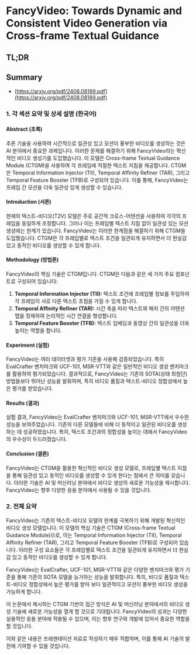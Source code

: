 # FancyVideo: Towards Dynamic and Consistent Video Generation via Cross-frame Textual Guidance
## TL;DR
## Summary
- [https://arxiv.org/pdf/2408.08189.pdf](https://arxiv.org/pdf/2408.08189.pdf)

### 1. 각 섹션 요약 및 상세 설명 (한국어)

#### Abstract (초록)
추론 기술을 사용하여 시간적으로 일관성 있고 모션이 풍부한 비디오를 생성하는 것은 AI 분야에서 중요한 과제입니다. 이러한 문제를 해결하기 위해 FancyVideo라는 혁신적인 비디오 생성기를 도입했습니다. 이 모델은 Cross-frame Textual Guidance Module (CTGM)을 사용하여 각 프레임에 적절한 텍스트 지침을 제공합니다. CTGM은 Temporal Information Injector (TII), Temporal Affinity Refiner (TAR), 그리고 Temporal Feature Booster (TFB)로 구성되어 있습니다. 이를 통해, FancyVideo는 프레임 간 모션을 더욱 일관성 있게 생성할 수 있습니다.

#### Introduction (서론)
현재의 텍스트-비디오(T2V) 모델은 주로 공간적 크로스-어텐션을 사용하여 각각의 프레임을 동일하게 조정합니다. 그러나 이는 프레임별 텍스트 지침 없이 일관성 있는 모션 생성에는 한계가 있습니다. FancyVideo는 이러한 한계점을 해결하기 위해 CTGM을 도입했습니다. CTGM은 각 프레임별로 텍스트 조건을 일관되게 유지하면서 더 현실감 있고 동적인 비디오를 생성할 수 있게 합니다.

#### Methodology (방법론)
FancyVideo의 핵심 기술은 CTGM입니다. CTGM은 다음과 같은 세 가지 주요 컴포넌트로 구성되어 있습니다:
1. **Temporal Information Injector (TII):** 텍스트 조건에 프레임별 정보를 주입하여 각 프레임이 서로 다른 텍스트 초점을 가질 수 있게 합니다.
2. **Temporal Affinity Refiner (TAR):** 시간 축을 따라 텍스트와 패치 간의 어텐션 맵을 정제하여 논리적인 시간 연결을 형성합니다.
3. **Temporal Feature Booster (TFB):** 텍스트 임베딩과 동영상 간의 일관성을 더욱 높이는 역할을 합니다.

#### Experiment (실험)
FancyVideo는 여러 데이터셋과 평가 기준을 사용해 검증되었습니다. 특히 EvalCrafter 벤치마크와 UCF-101, MSR-VTT와 같은 일반적인 비디오 생성 벤치마크를 활용하여 평가되었습니다. 결과적으로, FancyVideo는 기존의 SOTA(상태 최첨단) 방법들보다 뛰어난 성능을 발휘하며, 특히 비디오 품질과 텍스트-비디오 정합성에서 높은 평가를 받았습니다.

#### Results (결과)
실험 결과, FancyVideo는 EvalCrafter 벤치마크와 UCF-101, MSR-VTT에서 우수한 성능을 보여주었습니다. 기존의 다른 모델들에 비해 더 동적이고 일관된 비디오를 생성하는 데 성공하였습니다. 특히, 텍스트 조건과의 정합성을 높이는 데에서 FancyVideo의 우수성이 두드러졌습니다.

#### Conclusion (결론)
FancyVideo는 CTGM을 활용한 혁신적인 비디오 생성 모델로, 프레임별 텍스트 지침을 통해 일관성 있고 동적인 비디오를 생성할 수 있게 한다는 점에서 큰 의미를 갖습니다. 이러한 기술은 AI 및 머신러닝 분야에서 비디오 생성의 새로운 가능성을 제시합니다. FancyVideo는 향후 다양한 응용 분야에서 사용될 수 있을 것입니다.

### 2. 전체 요약

FancyVideo는 기존의 텍스트-비디오 모델의 한계를 극복하기 위해 개발된 혁신적인 비디오 생성 모델입니다. 이 모델의 핵심 기술은 CTGM (Cross-frame Textual Guidance Module)으로, 이는 Temporal Information Injector (TII), Temporal Affinity Refiner (TAR), 그리고 Temporal Feature Booster (TFB)로 구성되어 있습니다. 이러한 구성 요소들은 각 프레임별로 텍스트 조건을 일관되게 유지하면서 더 현실감 있고 동적인 비디오를 생성할 수 있게 합니다.

FancyVideo는 EvalCrafter, UCF-101, MSR-VTT와 같은 다양한 벤치마크와 평가 기준을 통해 기존의 SOTA 모델을 능가하는 성능을 발휘합니다. 특히, 비디오 품질과 텍스트-비디오 정합성에서 높은 평가를 받아 보다 일관적이고 모션이 풍부한 비디오 생성을 가능하게 합니다.

이 논문에서 제시하는 CTGM 기반의 접근 방식은 AI 및 머신러닝 분야에서의 비디오 생성 기술에 새로운 가능성을 열게 할 것으로 기대됩니다. FancyVideo의 성과는 다양한 실용적인 응용 분야에 적용될 수 있으며, 이는 향후 연구와 개발에 있어서 중요한 역할을 할 것입니다.

이와 같은 내용은 프레젠테이션 자료로 작성하기 매우 적합하며, 이를 통해 AI 기술의 발전에 기여할 수 있을 것입니다.